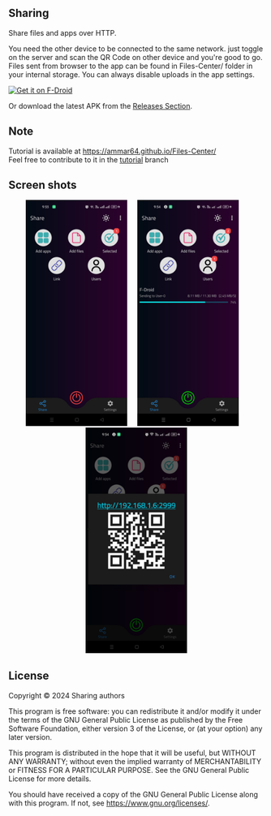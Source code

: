Sharing
-------

Share files and apps over HTTP.

You need the other device to be connected to the same network. just toggle on the server and scan the QR Code on other device and you're good to go.
Files sent from browser to the app can be found in Files-Center/ folder in your internal storage.
You can always disable uploads in the app settings. 

[<img src="https://fdroid.gitlab.io/artwork/badge/get-it-on.png"
     alt="Get it on F-Droid"
     height="80">](https://f-droid.org/packages/com.ammar.filescenter/)

Or download the latest APK from the [Releases Section](https://github.com/Ammar64/Files-Center/releases/latest).

Note
----------------
Tutorial is available at https://ammar64.github.io/Files-Center/ <br>
Feel free to contribute to it in the [tutorial](https://github.com/Ammar64/Files-Center/tree/tutorial) branch<br>

Screen shots
-----------------

<p align="center" class="scroll" >
     <img width="200px" src="https://github.com/Ammar64/Files-Center/blob/master/fastlane/metadata/android/en-US/images/phoneScreenshots/0.jpg">
     &nbsp;&nbsp;&nbsp;
     <img width="200px" src="https://github.com/Ammar64/Files-Center/blob/master/fastlane/metadata/android/en-US/images/phoneScreenshots/1.jpg">
     &nbsp;&nbsp;&nbsp;
     <img width="200px" src="https://github.com/Ammar64/Files-Center/blob/master/fastlane/metadata/android/en-US/images/phoneScreenshots/2.jpg">
</p>


License
-------------
Copyright &copy; 2024 Sharing authors

This program is free software: you can redistribute it and/or modify it under the terms of the GNU General Public License as published by the Free Software Foundation, either version 3 of the License, or (at your option) any later version.

This program is distributed in the hope that it will be useful, but WITHOUT ANY WARRANTY; without even the implied warranty of MERCHANTABILITY or FITNESS FOR A PARTICULAR PURPOSE. See the GNU General Public License for more details.

You should have received a copy of the GNU General Public License along with this program. If not, see <https://www.gnu.org/licenses/>.
